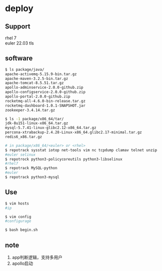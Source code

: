 # deploy
## Support
rhel 7 <br>
euler 22.03 tls
## software
```bash
$ ls package/java/
apache-activemq-5.15.9-bin.tar.gz
apache-maven-3.2.5-bin.tar.gz
apache-tomcat-8.5.51.tar.gz
apollo-adminservice-2.0.0-github.zip
apollo-configservice-2.0.0-github.zip
apollo-portal-2.0.0-github.zip
rocketmq-all-4.6.0-bin-release.tar.gz
rocketmq-dashboard-1.0.1-SNAPSHOT.jar
zookeeper-3.4.14.tar.gz
```
```bash
$ ls -1 package/x86_64/tar/
jdk-8u151-linux-x86_64.tar.gz
mysql-5.7.41-linux-glibc2.12-x86_64.tar.gz
percona-xtrabackup-2.4.28-Linux-x86_64.glibc2.17-minimal.tar.gz
redis6_x86.tar.gz
```
```bash
# in package/x86_64/<euler> or <rhel>
$ repotrack sysstat iotop net-tools vim nc tcpdump clamav telnet unzip tar ncurses-compat-libs nginx
#euler selinux
$ repotrock python3-policycoreutils python3-libselinux
#rhel7
$ repotrack MySQL-python
#euler
$ repotrack python3-mysql
```
## Use
```bash
$ vim hosts
#ip
```
```bash
$ vim config
#configurage
```
```bash
$ bash begin.sh
```
## note
1. app判断逻辑，支持多用户
2. apollo启动

